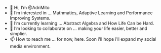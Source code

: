 - 👋 Hi, I’m @AdriMito
- 👀 I’m interested in ... Mathmatics, Adaptive Learning and Performance Improving Systems.
- 🌱 I’m currently learning ... Abstract Algebra and How Life Can be Hard.
- 💞️ I’m looking to collaborate on ... making your life easier, better and simplier.
- 📫 How to reach me ... for now, here. Soon i'll hope i'll expand my social media environment.

<!---
AdriMito/AdriMito is a ✨ special ✨ repository because its `README.md` (this file) appears on your GitHub profile.
You can click the Preview link to take a look at your changes.
--->
